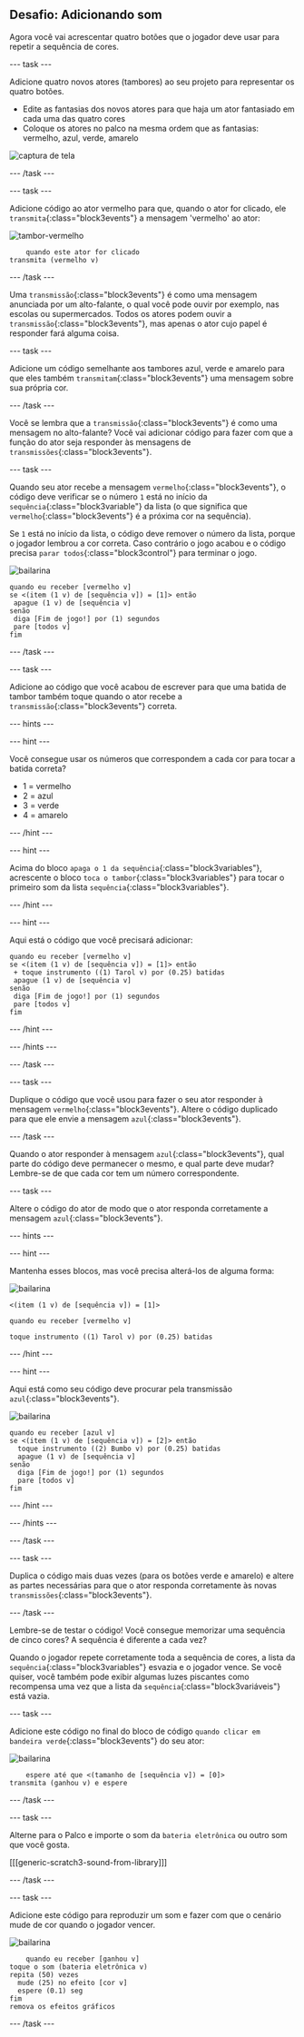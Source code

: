 ## Desafio: Adicionando som

Agora você vai acrescentar quatro botões que o jogador deve usar para repetir a sequência de cores.

\--- task \---

Adicione quatro novos atores (tambores) ao seu projeto para representar os quatro botões.

+ Edite as fantasias dos novos atores para que haja um ator fantasiado em cada uma das quatro cores
+ Coloque os atores no palco na mesma ordem que as fantasias: vermelho, azul, verde, amarelo

![captura de tela](images/colour-drums.png)

\--- /task \---

\--- task \---

Adicione código ao ator vermelho para que, quando o ator for clicado, ele `transmita`{:class="block3events"} a mensagem 'vermelho' ao ator:

![tambor-vermelho](images/red_drum.png)

```blocks3
    quando este ator for clicado
transmita (vermelho v)
```

\--- /task \---

Uma `transmissão`{:class="block3events"} é como uma mensagem anunciada por um alto-falante, o qual você pode ouvir por exemplo, nas escolas ou supermercados. Todos os atores podem ouvir a `transmissão`{:class="block3events"}, mas apenas o ator cujo papel é responder fará alguma coisa.

\--- task \---

Adicione um código semelhante aos tambores azul, verde e amarelo para que eles também `transmitam`{:class="block3events"} uma mensagem sobre sua própria cor.

\--- /task \---

Você se lembra que a `transmissão`{:class="block3events"} é como uma mensagem no alto-falante? Você vai adicionar código para fazer com que a função do ator seja responder às mensagens de `transmissões`{:class="block3events"}.

\--- task \---

Quando seu ator recebe a mensagem `vermelho`{:class="block3events"}, o código deve verificar se o número `1` está no início da `sequência`{:class="block3variable"} da lista (o que significa que `vermelho`{:class="block3events"} é a próxima cor na sequência).

Se `1` está no início da lista, o código deve remover o número da lista, porque o jogador lembrou a cor correta. Caso contrário o jogo acabou e o código precisa `parar todos`{:class="block3control"} para terminar o jogo.

![bailarina](images/ballerina.png)

```blocks3
quando eu receber [vermelho v]
se <(item (1 v) de [sequência v]) = [1]> então 
 apague (1 v) de [sequência v]
senão 
 diga [Fim de jogo!] por (1) segundos
 pare [todos v]
fim
```

\--- /task \---

\--- task \---

Adicione ao código que você acabou de escrever para que uma batida de tambor também toque quando o ator recebe a `transmissão`{:class="block3events"} correta.

\--- hints \---

\--- hint \---

Você consegue usar os números que correspondem a cada cor para tocar a batida correta?

+ 1 = vermelho
+ 2 = azul
+ 3 = verde
+ 4 = amarelo

\--- /hint \---

\--- hint \---

Acima do bloco `apaga o 1 da sequência`{:class="block3variables"}, acrescente o bloco `toca o tambor`{:class="block3variables"} para tocar o primeiro som da lista `sequência`{:class="block3variables"}.

\--- /hint \---

\--- hint \---

Aqui está o código que você precisará adicionar:

```blocks3
quando eu receber [vermelho v]
se <(item (1 v) de [sequência v]) = [1]> então 
 + toque instrumento ((1) Tarol v) por (0.25) batidas
 apague (1 v) de [sequência v]
senão 
 diga [Fim de jogo!] por (1) segundos
 pare [todos v]
fim
```

\--- /hint \---

\--- /hints \---

\--- /task \---

\--- task \---

Duplique o código que você usou para fazer o seu ator responder à mensagem `vermelho`{:class="block3events"}. Altere o código duplicado para que ele envie a mensagem `azul`{:class="block3events"}.

\--- /task \---

Quando o ator responder à mensagem `azul`{:class="block3events"}, qual parte do código deve permanecer o mesmo, e qual parte deve mudar? Lembre-se de que cada cor tem um número correspondente.

\--- task \---

Altere o código do ator de modo que o ator responda corretamente a mensagem `azul`{:class="block3events"}.

\--- hints \---

\--- hint \---

Mantenha esses blocos, mas você precisa alterá-los de alguma forma:

![bailarina](images/ballerina.png)

```blocks3
<(item (1 v) de [sequência v]) = [1]>

quando eu receber [vermelho v]

toque instrumento ((1) Tarol v) por (0.25) batidas
```

\--- /hint \---

\--- hint \---

Aqui está como seu código deve procurar pela transmissão `azul`{:class="block3events"}.

![bailarina](images/ballerina.png)

```blocks3
quando eu receber [azul v]
se <(item (1 v) de [sequência v]) = [2]> então 
  toque instrumento ((2) Bumbo v) por (0.25) batidas
  apague (1 v) de [sequência v]
senão 
  diga [Fim de jogo!] por (1) segundos
  pare [todos v]
fim
```

\--- /hint \---

\--- /hints \---

\--- /task \---

\--- task \---

Duplica o código mais duas vezes (para os botões verde e amarelo) e altere as partes necessárias para que o ator responda corretamente às novas `transmissões`{:class="block3events"}.

\--- /task \---

Lembre-se de testar o código! Você consegue memorizar uma sequência de cinco cores? A sequência é diferente a cada vez?

Quando o jogador repete corretamente toda a sequência de cores, a lista da `sequência`{:class="block3variables"} esvazia e o jogador vence. Se você quiser, você também pode exibir algumas luzes piscantes como recompensa uma vez que a lista da `sequência`{:class="block3variáveis"} está vazia.

\--- task \---

Adicione este código no final do bloco de código `quando clicar em bandeira verde`{:class="block3events"} do seu ator:

![bailarina](images/ballerina.png)

```blocks3
    espere até que <(tamanho de [sequência v]) = [0]>
transmita (ganhou v) e espere
```

\--- /task \---

\--- task \---

Alterne para o Palco e importe o som da `bateria eletrônica` ou outro som que você gosta.

[[[generic-scratch3-sound-from-library]]]

\--- /task \---

\--- task \---

Adicione este código para reproduzir um som e fazer com que o cenário mude de cor quando o jogador vencer.

![bailarina](images/stage.png)

```blocks3
    quando eu receber [ganhou v]
toque o som (bateria eletrônica v)
repita (50) vezes 
  mude (25) no efeito [cor v]
  espere (0.1) seg
fim
remova os efeitos gráficos
```

\--- /task \---
